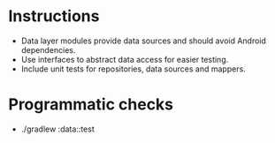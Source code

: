 # Instructions
- Data layer modules provide data sources and should avoid Android dependencies.
- Use interfaces to abstract data access for easier testing.
- Include unit tests for repositories, data sources and mappers.

# Programmatic checks
- ./gradlew :data:<module>:test